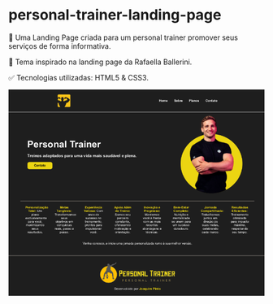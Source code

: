 # personal-trainer-landing-page

 💪 Uma Landing Page criada para um personal trainer promover seus serviços de forma informativa.

 🎨 Tema inspirado na landing page da Rafaella Ballerini.
 
 ✅ Tecnologias utilizadas: HTML5 & CSS3.

<img src="img/personal-trainer-page.png" alt="Print Screen Page">
